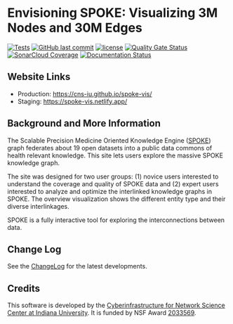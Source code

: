 # Envisioning SPOKE: Visualizing 3M Nodes and 30M Edges

[![Tests](https://github.com/cns-iu/spoke-vis/actions/workflows/tests.yml/badge.svg?branch=develop)](https://github.com/cns-iu/spoke-vis/actions/workflows/tests.yml)
[![GitHub last commit](https://img.shields.io/github/last-commit/cns-iu/spoke-vis.svg)](https://github.com/cns-iu/spoke-vis/commits/develop)
[![license](https://img.shields.io/github/license/mashape/apistatus.svg)](LICENSE)
[![Quality Gate Status](https://sonarcloud.io/api/project_badges/measure?project=cns-iu_spoke-vis&metric=alert_status)](https://sonarcloud.io/dashboard?id=cns-iu_spoke-vis)
[![SonarCloud Coverage](https://sonarcloud.io/api/project_badges/measure?project=cns-iu_spoke-vis&metric=coverage)](https://sonarcloud.io/component_measures/metric/coverage/list?id=cns-iu_spoke-vis)
[![Documentation Status](https://cns-iu.github.io/spoke-vis/docs/images/coverage-badge-documentation.svg)](https://cns-iu.github.io/spoke-vis/docs/index.html)

## Website Links

* Production: <https://cns-iu.github.io/spoke-vis/>
* Staging: <https://spoke-vis.netlify.app/>

## Background and More Information

The Scalable Precision Medicine Oriented Knowledge Engine ([SPOKE](https://spoke.ucsf.edu/)) graph federates about 19 open datasets into a public data commons of health relevant knowledge. This site lets users explore the massive SPOKE knowledge graph.

The site was designed for two user groups: (1) novice users interested to understand the coverage and quality of SPOKE data and (2) expert users interested to analyze and optimize the interlinked knowledge graphs in SPOKE. The overview visualization shows the different entity type and their diverse interlinkages.

SPOKE is a fully interactive tool for exploring the interconnections between data.

## Change Log

See the [ChangeLog](CHANGELOG.md) for the latest developments.

## Credits

This software is developed by the [Cyberinfrastructure for Network Science Center at Indiana University](http://cns.iu.edu/). It is funded by NSF Award [2033569](https://www.nsf.gov/awardsearch/showAward?AWD_ID=2033569&HistoricalAwards=false).
